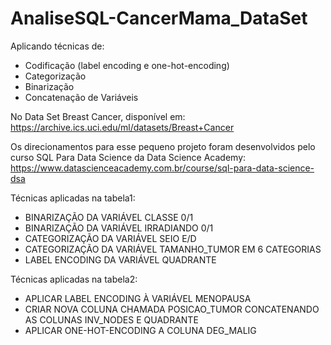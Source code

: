# AnaliseSQL-CancerMama_DataSet

Aplicando técnicas de:
- Codificação (label encoding e one-hot-encoding)
- Categorização
- Binarização 
- Concatenação de Variáveis 

No Data Set Breast Cancer, disponível em: https://archive.ics.uci.edu/ml/datasets/Breast+Cancer

Os direcionamentos para esse pequeno projeto foram desenvolvidos pelo curso SQL Para Data Science da Data Science Academy: https://www.datascienceacademy.com.br/course/sql-para-data-science-dsa

Técnicas aplicadas na tabela1: 
- BINARIZAÇÃO DA VARIÁVEL CLASSE 0/1
- BINARIZAÇÃO DA VARIÁVEL IRRADIANDO 0/1 
- CATEGORIZAÇÃO DA VARIÁVEL SEIO E/D
- CATEGORIZAÇÃO DA VARIÁVEL TAMANHO_TUMOR EM 6 CATEGORIAS
- LABEL ENCODING DA VARIÁVEL QUADRANTE

Técnicas aplicadas na tabela2:
- APLICAR LABEL ENCODING À VARIÁVEL MENOPAUSA
- CRIAR NOVA COLUNA CHAMADA POSICAO_TUMOR CONCATENANDO AS COLUNAS INV_NODES E QUADRANTE
- APLICAR ONE-HOT-ENCODING A COLUNA DEG_MALIG

